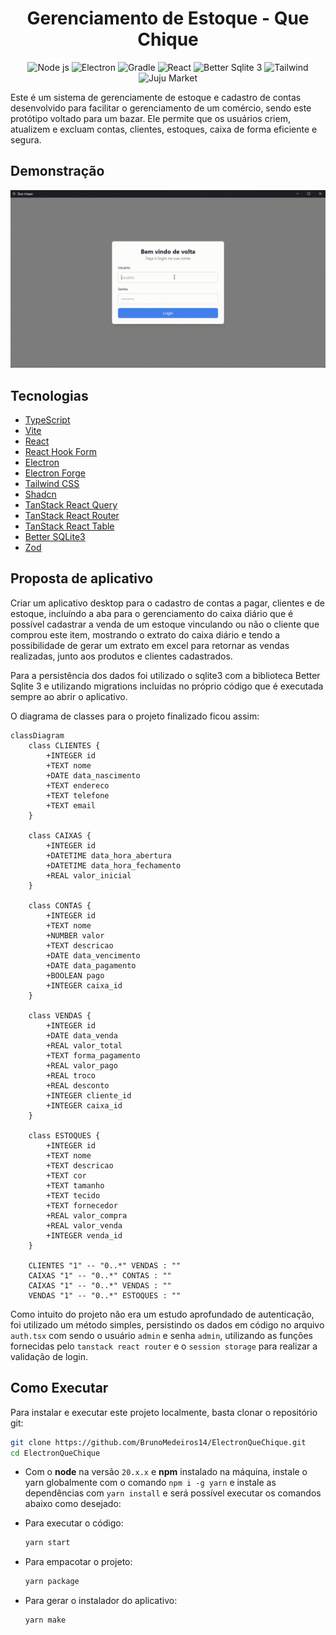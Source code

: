 <h1 align="center">
  Gerenciamento de Estoque - Que Chique
</h1>

<p align="center">
  <img src="https://img.shields.io/badge/v20.13.1-green?logo=node.js&logoColor=white&label=node" alt="Node js" />
  <img src="https://img.shields.io/badge/v7.4.0-blue?logo=electron&logoColor=white&label=Electron%20Forge" alt="Electron" />
  <img src="https://img.shields.io/badge/v5.0.12-yellow?logo=vite&logoColor=white&label=Vite" alt="Gradle" />
  <img src="https://img.shields.io/badge/v18.2.0-blue?logo=react&logoColor=white&label=React" alt="React" />
  <img src="https://img.shields.io/badge/v9.6.0-white?logo=sqlite&logoColor=white&label=Better%20Sqlite" alt="Better Sqlite 3" />
  <img src="https://img.shields.io/badge/v3.4.3-blue?logo=tailwindcss&logoColor=white&label=Tailwind" alt="Tailwind" />
  <img src="https://img.shields.io/static/v1?label=Que%20Chique&message=v1.0.0&color=blue" alt="Juju Market" />
</p>

Este é um sistema de gerenciamente de estoque e cadastro de contas desenvolvido para facilitar o gerenciamento de um comércio, sendo este protótipo voltado para um bazar. Ele permite que os usuários criem, atualizem e excluam contas, clientes, estoques, caixa de forma eficiente e segura.

## Demonstração

![Vídeo do projeto funcionando](assets/videos/demo.gif)

## Tecnologias

- [TypeScript](https://www.typescriptlang.org/)
- [Vite](https://vitejs.dev/)
- [React](https://reactjs.org/)
- [React Hook Form](https://react-hook-form.com/)
- [Electron](https://www.electronjs.org/)
- [Electron Forge](https://www.electronforge.io/)
- [Tailwind CSS](https://tailwindcss.com/)
- [Shadcn](https://ui.shadcn.com/)
- [TanStack React Query](https://tanstack.com/query)
- [TanStack React Router](https://tanstack.com/router)
- [TanStack React Table](https://tanstack.com/table)
- [Better SQLite3](https://github.com/JoshuaWise/better-sqlite3)
- [Zod](https://zod.dev/)

## Proposta de aplicativo

Criar um aplicativo desktop para o cadastro de contas a pagar, clientes e de estoque, incluíndo a aba para o gerenciamento do caixa diário que é possível cadastrar a venda de um estoque vinculando ou não o cliente que comprou este item, mostrando o extrato do caixa diário e tendo a possibilidade de gerar um extrato em excel para retornar as vendas realizadas, junto aos produtos e clientes cadastrados.

Para a persistência dos dados foi utilizado o sqlite3 com a biblioteca Better Sqlite 3 e utilizando migrations incluídas no próprio código que é executada sempre ao abrir o aplicativo.

O diagrama de classes para o projeto finalizado ficou assim:

```mermaid
classDiagram
    class CLIENTES {
        +INTEGER id
        +TEXT nome
        +DATE data_nascimento
        +TEXT endereco
        +TEXT telefone
        +TEXT email
    }

    class CAIXAS {
        +INTEGER id
        +DATETIME data_hora_abertura
        +DATETIME data_hora_fechamento
        +REAL valor_inicial
    }

    class CONTAS {
        +INTEGER id
        +TEXT nome
        +NUMBER valor
        +TEXT descricao
        +DATE data_vencimento
        +DATE data_pagamento
        +BOOLEAN pago
        +INTEGER caixa_id
    }

    class VENDAS {
        +INTEGER id
        +DATE data_venda
        +REAL valor_total
        +TEXT forma_pagamento
        +REAL valor_pago
        +REAL troco
        +REAL desconto
        +INTEGER cliente_id
        +INTEGER caixa_id
    }

    class ESTOQUES {
        +INTEGER id
        +TEXT nome
        +TEXT descricao
        +TEXT cor
        +TEXT tamanho
        +TEXT tecido
        +TEXT fornecedor
        +REAL valor_compra
        +REAL valor_venda
        +INTEGER venda_id
    }

    CLIENTES "1" -- "0..*" VENDAS : ""
    CAIXAS "1" -- "0..*" CONTAS : ""
    CAIXAS "1" -- "0..*" VENDAS : ""
    VENDAS "1" -- "0..*" ESTOQUES : ""
```

Como intuito do projeto não era um estudo aprofundado de autenticação, foi utilizado um método simples, persistindo os dados em código no arquivo `auth.tsx` com sendo o usuário `admin` e senha `admin`, utilizando as funções fornecidas pelo `tanstack react router` e o `session storage` para realizar a validação de login.

## Como Executar

Para instalar e executar este projeto localmente, basta clonar o repositório git:

```bash
git clone https://github.com/BrunoMedeiros14/ElectronQueChique.git
cd ElectronQueChique
```

- Com o **node** na versão `20.x.x` e **npm** instalado na máquina, instale o yarn globalmente com o comando `npm i -g yarn` e instale as dependências com `yarn install` e será possível executar os comandos abaixo como desejado:

- Para executar o código:

  ```bash
  yarn start
  ```

- Para empacotar o projeto:

  ```bash
  yarn package
  ```

- Para gerar o instalador do aplicativo:

  ```bash
  yarn make
  ```
